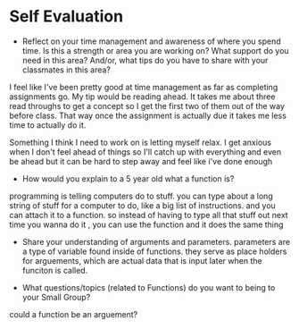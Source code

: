 # Self Evaluation

- Reflect on your time management and awareness of where you spend time. Is this a strength or area you are working on? What support do you need in this area? And/or, what tips do you have to share with your classmates in this area?

I feel like I've been pretty good at time management as far as completing assignments go. My tip would be reading ahead. It takes me about three read throughs to get a concept so I get the first two of them out of the way before class. That way once the assignment is actually due it takes me less time to actually do it. 

Something I think I need to work on is letting myself relax. I get anxious when I don't feel ahead of things so I'll catch up with everything and even be ahead but it can be hard to step away and feel like i've done enough

- How would you explain to a 5 year old what a function is?

programming is telling computers do to stuff. you can type about a long string of stuff for a computer to do, like a big list of instructions. and you can attach it to a function. so instead of having to type all that stuff out next time you wanna do it 
, you can use the function and it does the same thing

- Share your understanding of arguments and parameters.
parameters are a type of variable found inside of functions. they serve as place holders for arguements, which are actual data that is input later when the funciton is called. 
 
- What questions/topics (related to Functions) do you want to being to your Small Group?

could a function be an arguement? 
